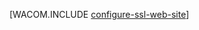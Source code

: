 <properties linkid="develop-net-common-tasks-enable-ssl-web-site" urlDisplayName="SSL for Web Sites" pageTitle="启用 Azure 网站的 HTTPS &ndash; .NET 开发人员中心" metaKeywords="" description="了解如何启用 Azure 网站的 SSL。" metaCanonical="" services="web-sites" documentationCenter=".NET" title="" authors="larryf" solutions="" manager="paulettm" editor="mollybos" />
<tags ms.service="web-sites"
    ms.date="03/24/2015"
    wacn.date=""
    />

[WACOM.INCLUDE [configure-ssl-web-site](../includes/configure-ssl-web-site.md)]

